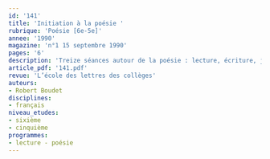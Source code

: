 ```yaml
---
id: '141'
title: 'Initiation à la poésie '
rubrique: 'Poésie [6e-5e]'
annee: '1990'
magazine: 'n°1 15 septembre 1990'
pages: '6'
description: 'Treize séances autour de la poésie : lecture, écriture, jeu théâtral, etc.'
article_pdf: '141.pdf'
revue: 'L’école des lettres des collèges'
auteurs:
- Robert Boudet
disciplines:
- français
niveau_etudes:
- sixième
- cinquième
programmes:
- lecture - poésie
---
```

